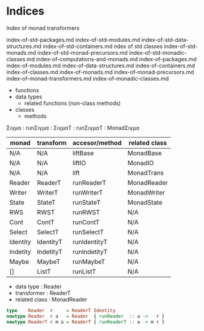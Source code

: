 # Indices

Index of monad transformers

index-of-std-packages.md
index-of-std-modules.md
index-of-std-data-structures.md
index-of-std-containers.md
ndex of std classes
index-of-std-monads.md
index-of-std-monad-precursors.md
index-of-std-monadic-classes.md
index-of-computations-and-monads.md
index-of-packages.md
index-of-modules.md
index-of-data-structures.md
index-of-containers.md
index-of-classes.md
index-of-monads.md
index-of-monad-precursors.md
index-of-monad-transformers.md
index-of-monadic-classes.md


- functions
- data types
  - related functions (non-class methods)
- classes
  - methods


Σιγμα : runΣιγμα : ΣιγμαT : runΣιγμαT : MonadΣιγμα

monad     | transform | accesor/method| related class
----------|-----------|---------------|---------------
N/A       | N/A       | liftBase      | MonadBase
N/A       | N/A       | liftIO        | MonadIO
N/A       | N/A       | lift          | MonadTrans
Reader    | ReaderT   | runReaderT    | MonadReader
Writer    | WriterT   | runWriterT    | MonadWriter
State     | StateT    | runStateT     | MonadState
RWS       | RWST      | runRWST       | N/A
Cont      | ContT     | runContT      | N/A
Select    | SelectT   | runSelectT    | N/A
Identity  | IdentityT | runIdentityT  | N/A
Indetity  | IndetityT | runIndetityT  | N/A
Maybe     | MaybeT    | runMaybeT     | N/A
[]        | ListT     | runListT      | N/A




- data type     : Reader
- transformer   : ReaderT
- related class : MonadReader


```hs
type    Reader  r     = ReaderT Identity
newtype Reader  r a   = Reader  { runReader  :: a ->   r }
newtype ReaderT r m a = ReaderT { runReaderT :: a -> m r }

```
